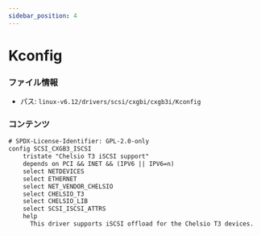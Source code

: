```yaml
---
sidebar_position: 4
---
```

# Kconfig

### ファイル情報

- パス: `linux-v6.12/drivers/scsi/cxgbi/cxgb3i/Kconfig`

### コンテンツ

```txt
# SPDX-License-Identifier: GPL-2.0-only
config SCSI_CXGB3_ISCSI
	tristate "Chelsio T3 iSCSI support"
	depends on PCI && INET && (IPV6 || IPV6=n)
	select NETDEVICES
	select ETHERNET
	select NET_VENDOR_CHELSIO
	select CHELSIO_T3
	select CHELSIO_LIB
	select SCSI_ISCSI_ATTRS
	help
	  This driver supports iSCSI offload for the Chelsio T3 devices.

```
